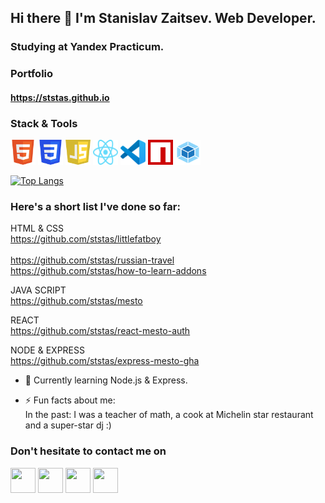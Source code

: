 ## Hi there 👋 I'm Stanislav Zaitsev. Web Developer.

### Studying at Yandex Practicum.

### Portfolio 
#### https://ststas.github.io

### Stack & Tools
<a href="https://www.w3.org/html/"><img src="https://github.com/ststas/ststas/blob/main/HTML5.svg" width="40" height="40"></a>
<a href="https://www.w3schools.com/css/"><img src="https://github.com/ststas/ststas/blob/main/CSS3.svg" width="40" height="40"></a>
<a href="https://www.ecma-international.org/publications-and-standards/standards/ecma-262/"><img src="https://github.com/ststas/ststas/blob/main/javascript-logo.png" width="40" height="40"></a>
<a href="https://react.dev/"><img src="https://github.com/ststas/ststas/blob/main/React-icon.svg" width="40" height="40"></a>
<a href="https://code.visualstudio.com/docs"><img src="https://github.com/ststas/ststas/blob/main/Visual_Studio_Code_1.35_icon.svg" width="40" height="40"></a>
<a href="https://docs.npmjs.com/about-npm"><img src="https://github.com/ststas/ststas/blob/main/npm-logo.png" width="40" height="40"></a>
<a href="https://webpack.js.org/"><img src="https://github.com/ststas/ststas/blob/main/webpack-icon.svg" width="40" height="40"></a>

[![Top Langs](https://github-readme-stats.vercel.app/api/top-langs/?username=ststas&layout=compact)](https://github.com/ststas)

### Here's a short list I've done so far:

HTML & CSS<br>
https://github.com/ststas/littlefatboy</br><br>
https://github.com/ststas/russian-travel</br>
https://github.com/ststas/how-to-learn-addons

JAVA SCRIPT<br>https://github.com/ststas/mesto</br>

REACT<br>https://github.com/ststas/react-mesto-auth</br>

NODE & EXPRESS<br>https://github.com/ststas/express-mesto-gha</br>

- 🌱 Currently learning Node.js & Express.

- ⚡ Fun facts about me: <br>In the past: I was a teacher of math, a cook at Michelin star restaurant and a super-star dj :)</br>

### Don't hesitate to contact me on 
<a href="https://www.linkedin.com/in/stanislav-zaytsev-22401322a"><img src="https://upload.wikimedia.org/wikipedia/commons/8/81/LinkedIn_icon.svg" width="40" height="40"></a>
<a href="https://t.me/stanislavzaytsev"><img src="https://upload.wikimedia.org/wikipedia/commons/8/82/Telegram_logo.svg" width="40" height="40"></a>
<a href="https://www.facebook.com/zaitsev.stas"><img src="https://upload.wikimedia.org/wikipedia/commons/b/b8/2021_Facebook_icon.svg" width="40" height="40"></a>
<a href="https://www.instagram.com/hugegrandma/"><img src="https://upload.wikimedia.org/wikipedia/commons/a/a5/Instagram_icon.png" width="40" height="40"></a>


<!--
**ststas/ststas** is a ✨ _special_ ✨ repository because its `README.md` (this file) appears on your GitHub profile.

Here are some ideas to get you started:

- 🔭 I’m currently working on ...
- 🌱 I’m currently learning ...
- 👯 I’m looking to collaborate on ...
- 🤔 I’m looking for help with ...
- 💬 Ask me about ...
- 📫 How to reach me: ...
- 😄 Pronouns: ...
- ⚡ Fun fact: ...
-->
